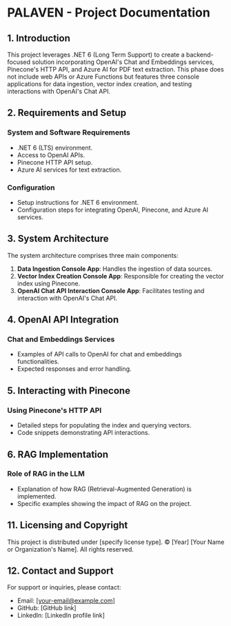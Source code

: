 # PALAVEN - Project Documentation

## 1. Introduction
This project leverages .NET 6 (Long Term Support) to create a backend-focused solution incorporating OpenAI's Chat and Embeddings services, Pinecone's HTTP API, and Azure AI for PDF text extraction. This phase does not include web APIs or Azure Functions but features three console applications for data ingestion, vector index creation, and testing interactions with OpenAI's Chat API.

## 2. Requirements and Setup
### System and Software Requirements
- .NET 6 (LTS) environment.
- Access to OpenAI APIs.
- Pinecone HTTP API setup.
- Azure AI services for text extraction.

### Configuration
- Setup instructions for .NET 6 environment.
- Configuration steps for integrating OpenAI, Pinecone, and Azure AI services.

## 3. System Architecture
The system architecture comprises three main components:
1. **Data Ingestion Console App**: Handles the ingestion of data sources.
2. **Vector Index Creation Console App**: Responsible for creating the vector index using Pinecone.
3. **OpenAI Chat API Interaction Console App**: Facilitates testing and interaction with OpenAI's Chat API.

## 4. OpenAI API Integration
### Chat and Embeddings Services
- Examples of API calls to OpenAI for chat and embeddings functionalities.
- Expected responses and error handling.

## 5. Interacting with Pinecone
### Using Pinecone's HTTP API
- Detailed steps for populating the index and querying vectors.
- Code snippets demonstrating API interactions.

## 6. RAG Implementation
### Role of RAG in the LLM
- Explanation of how RAG (Retrieval-Augmented Generation) is implemented.
- Specific examples showing the impact of RAG on the project.

## 11. Licensing and Copyright
This project is distributed under [specify license type].
© [Year] [Your Name or Organization's Name]. All rights reserved.

## 12. Contact and Support
For support or inquiries, please contact:
- Email: [your-email@example.com]
- GitHub: [GitHub link]
- LinkedIn: [LinkedIn profile link]
